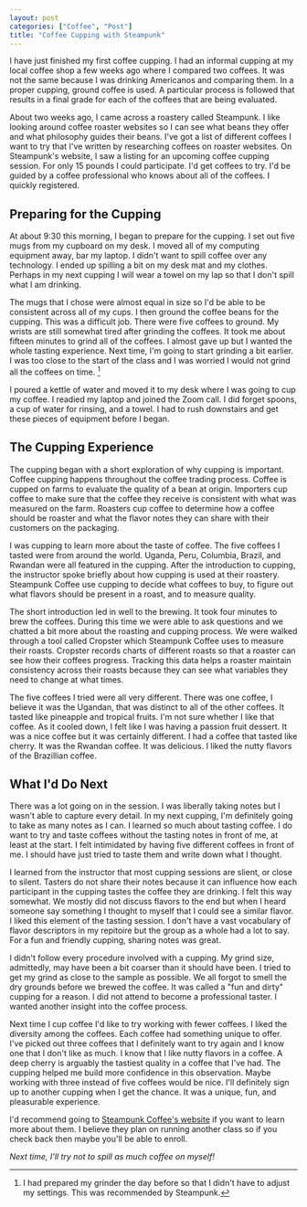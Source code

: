 ```yaml
---
layout: post
categories: ["Coffee", "Post"]
title: "Coffee Cupping with Steampunk"
---
```


I have just finished my first coffee cupping. I had an informal cupping at my local coffee shop a few weeks ago where I compared two coffees. It was not the same because I was drinking Americanos and comparing them. In a proper cupping, ground coffee is used. A particular process is followed that results in a final grade for each of the coffees that are being evaluated.

About two weeks ago, I came across a roastery called Steampunk. I like looking around coffee roaster websites so I can see what beans they offer and what philosophy guides their beans. I've got a list of different coffees I want to try that I've written by researching coffees on roaster websites. On Steampunk's website, I saw a listing for an upcoming coffee cupping session. For only 15 pounds I could participate. I'd get coffees to try. I'd be guided by a coffee professional who knows about all of the coffees. I quickly registered.

## Preparing for the Cupping

At about 9:30 this morning, I began to prepare for the cupping. I set out five mugs from my cupboard on my desk. I moved all of my computing equipment away, bar my laptop. I didn't want to spill coffee over any technology. I ended up spilling a bit on my desk mat and my clothes. Perhaps in my next cupping I will wear a towel on my lap so that I don't spill what I am drinking.

The mugs that I chose were almost equal in size so I'd be able to be consistent across all of my cups. I then ground the coffee beans for the cupping. This was a difficult job. There were five coffees to ground. My wrists are still somewhat tired after grinding the coffees. It took me about fifteen minutes to grind all of the coffees. I almost gave up but I wanted the whole tasting experience. Next time, I'm going to start grinding a bit earlier. I was too close to the start of the class and I was worried I would not grind all the coffees on time. [^1]

I poured a kettle of water and moved it to my desk where I was going to cup my coffee. I readied my laptop and joined the Zoom call. I did forget spoons, a cup of water for rinsing, and a towel. I had to rush downstairs and get these pieces of equipment before I began.

## The Cupping Experience

The cupping began with a short exploration of why cupping is important. Coffee cupping happens throughout the coffee trading process. Coffee is cupped on farms to evaluate the quality of a bean at origin. Importers cup coffee to make sure that the coffee they receive is consistent with what was measured on the farm. Roasters cup coffee to determine how a coffee should be roaster and what the flavor notes they can share with their customers on the packaging.

I was cupping to learn more about the taste of coffee. The five coffees I tasted were from around the world. Uganda, Peru, Columbia, Brazil, and Rwandan were all featured in the cupping. After the introduction to cupping, the instructor spoke briefly about how cupping is used at their roastery. Steampunk Coffee use cupping to decide what coffees to buy, to figure out what flavors should be present in a roast, and to measure quality.

The short introduction led in well to the brewing. It took four minutes to brew the coffees. During this time we were able to ask questions and we chatted a bit more about the roasting and cupping process. We were walked through a tool called Cropster which Steampunk Coffee uses to measure their roasts. Cropster records charts of different roasts so that a roaster can see how their coffees progress. Tracking this data helps a roaster maintain consistency across their roasts because they can see what variables they need to change at what times.

The five coffees I tried were all very different. There was one coffee, I believe it was the Ugandan, that was distinct to all of the other coffees. It tasted like pineapple and tropical fruits. I'm not sure whether I like that coffee. As it cooled down, I felt like I was having a passion fruit dessert. It was a nice coffee but it was certainly different. I had a coffee that tasted like cherry. It was the Rwandan coffee. It was delicious. I liked the nutty flavors of the Brazillian coffee.

## What I'd Do Next

There was a lot going on in the session. I was liberally taking notes but I wasn't able to capture every detail. In my next cupping, I'm definitely going to take as many notes as I can. I learned so much about tasting coffee. I do want to try and taste coffees without the tasting notes in front of me, at least at the start. I felt intimidated by having five different coffees in front of me. I should have just tried to taste them and write down what I thought.

I learned from the instructor that most cupping sessions are slient, or close to silent. Tasters do not share their notes because it can influence how each participant in the cupping tastes the coffee they are drinking. I felt this way somewhat. We mostly did not discuss flavors to the end but when I heard someone say something I thought to myself that I could see a similar flavor. I liked this element of the tasting session. I don't have a vast vocabulary of flavor descriptors in my repitoire but the group as a whole had a lot to say. For a fun and friendly cupping, sharing notes was great.

I didn't follow every procedure involved with a cupping. My grind size, admittedly, may have been a bit coarser than it should have been. I tried to get my grind as close to the sample as possible. We all forgot to smell the dry grounds before we brewed the coffee. It was called a "fun and dirty" cupping for a reason. I did not attend to become a professional taster. I wanted another insight into the coffee process.

Next time I cup coffee I'd like to try working with fewer coffees. I liked the diversity among the coffees. Each coffee had something unique to offer. I've picked out three coffees that I definitely want to try again and I know one that I don't like as much. I know that I like nutty flavors in a coffee. A deep cherry is arguably the tastiest quality in a coffee that I've had. The cupping helped me build more confidence in this observation. Maybe working with three instead of five coffees would be nice. I'll definitely sign up to another cupping when I get the chance. It was a unique, fun, and pleasurable experience.

I'd recommend going to [Steampunk Coffee's website](https://www.steampunkcoffee.co.uk/) if you want to learn more about them. I believe they plan on running another class so if you check back then maybe you'll be able to enroll.

*Next time, I'll try not to spill as much coffee on myself!*

[^1]: I had prepared my grinder the day before so that I didn't have to adjust my settings. This was recommended by Steampunk.
